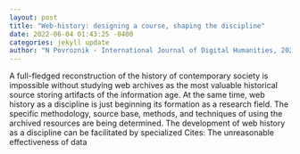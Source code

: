 ```yaml
--- 
layout: post 
title: "Web-history: designing a course, shaping the discipline" 
date: 2022-06-04 01:43:25 -0400 
categories: jekyll update 
author: "N Povroznik - International Journal of Digital Humanities, 2022" 
--- 
```

A full-fledged reconstruction of the history of contemporary society is impossible without studying web archives as the most valuable historical source storing artifacts of the information age. At the same time, web history as a discipline is just beginning its formation as a research field. The specific methodology, source base, methods, and techniques of using the archived resources are being determined. The development of web history as a discipline can be facilitated by specialized Cites: The unreasonable effectiveness of data